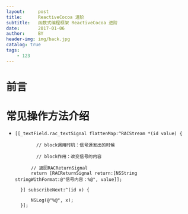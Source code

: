```yaml
---
layout:     post
title:      ReactiveCocoa 进阶
subtitle:   函数式编程框架 ReactiveCocoa 进阶
date:       2017-01-06
author:     BY
header-img: img/back.jpg
catalog: true
tags:
    - 123
---
```

# 前言

>



# 常见操作方法介绍

- ```
  [[_textField.rac_textSignal flattenMap:^RACStream *(id value) {
	      
	      // block调用时机：信号源发出的时候
	      
	      // block作用：改变信号的内容
        
        // 返回RACReturnSignal
        return [RACReturnSignal return:[NSString stringWithFormat:@"信号内容：%@", value]];
        
    }] subscribeNext:^(id x) {
        
        NSLog(@"%@", x);
    }];
  ```
  
  
  
  
